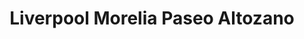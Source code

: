 ---
title: "Liverpool Morelia Paseo Altozano"
url: /morelia/liverpool-morelia-paseo-altozano/
shop: Warenhaus
---